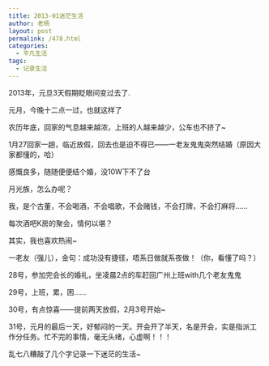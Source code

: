 ```yaml
---
title: 2013-01迷茫生活
author: 老杨
layout: post
permalink: /478.html
categories:
  - 平凡生活
tags:
  - 记录生活
---
```

2013年，元旦3天假期眨眼间变过去了.

元月，今晚十二点一过，也就这样了

农历年底，回家的气息越来越浓，上班的人越来越少，公车也不挤了~

1月27回家一趟，临近放假，回去也是迫不得已——一老友鬼鬼突然结婚（原因大家都懂的，哈）

感慨良多，随随便便结个婚，没10W下不了台

月光族，怎么办呢？  


  
我，是个古董，不会喝酒，不会唱歌，不会赌钱，不会打牌，不会打麻将……

每次酒吧K房的聚会，情何以堪？

其实，我也喜欢热闹~

一老友（强儿），金句：成功没有捷径，唔系日做就系夜做！（你，看懂了吗？）

28号，参加完会长的婚礼，坐凌晨2点的车赶回广州上班with几个老友鬼鬼

29号，上班，累，困……

30号，有点惊喜——提前两天放假，2月3号开始~

31号，元月的最后一天，好郁闷的一天。开会开了半天，名是开会，实是指派工作分任务。忙不完的事情，毫无头绪，心虚啊！！！

乱七八糟敲了几个字记录一下迷茫的生活~
